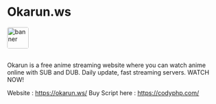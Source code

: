 # Okarun.ws
<img style="object-fit: contain; border-radius: 4px; margin-bottom: 16px" src="https://okarun.ws/assets/img/logo.png?v=1.1" alt="banner" height="50">

Okarun is a free anime streaming website where you can watch anime online with SUB and DUB. Daily update, fast streaming servers. WATCH NOW!

Website : https://okarun.ws/
Buy Script here : https://codyphp.com/

